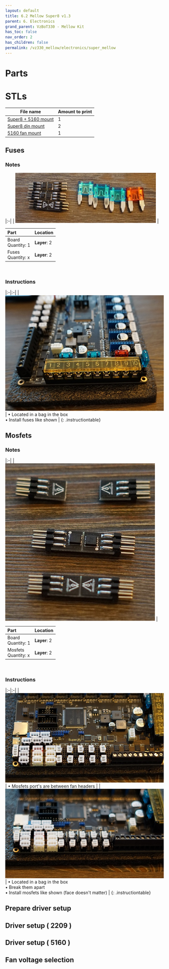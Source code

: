 ```yaml
---
layout: default
title: 6.2 Mellow Super8 v1.3
parent: 6. Electronics
grand_parent: VzBoT330 - Mellow Kit
has_toc: false
nav_order: 2
has_children: false
permalink: /vz330_mellow/electronics/super_mellow
---
```


# Parts

# STLs

| File name | Amount to print |
|-----------|-----------------|
| <a href="https://github.com/VzBoT3D/VzBoT-Vz330/blob/master/Assemblies%20BOM%20and%20STL/electronics/Back%20Electronic%20bay/Fly%20Super8/FlySuper8%2B4x5160pro%20mount.stl" target="_blank">Super8 + 5160 mount</a> | 1 |
| <a href="https://github.com/VzBoT3D/VzBoT-Vz330/blob/master/Assemblies%20BOM%20and%20STL/electronics/Back%20Electronic%20bay/Fly%20Super8/FlySuper8%20din%20mountX2.stl" target="_blank">Super8 din mount</a> | 2 |
| <a href="https://github.com/VzBoT3D/VzBoT-Vz330/blob/master/Assemblies%20BOM%20and%20STL/electronics/Back%20Electronic%20bay/Fly%20Super8/FlySuper8%20fan%20cover.stl" target="_blank">5160 fan mount</a> | 1 |


## Fuses

### Notes

|:-|
| ![Fuses](../../assets/images/manual/vz235_printed/electronics/DSC06324.JPG) |

| Part | Location |
|:-|:-|
| Board <br> Quantity: 1 | **Layer**: 2 |
| Fuses <br> Quantity: x | **Layer**: 2 |

<br>

### Instructions

|:-|:-|
| ![Fuses_installed](../../assets/images/manual/vz235_printed/electronics/DSC06330.JPG) | &#8226; Located in a bag in the box <br> &#8226; Install fuses like shown  |
{: .instructiontable}

## Mosfets

### Notes

|:-|
| ![Mosfets](../../assets/images/manual/vz235_printed/electronics/DSC06334.JPG) |

| Part | Location |
|:-|:-|
| Board <br> Quantity: 1 | **Layer**: 2 |
| Mosfets <br> Quantity: x | **Layer**: 2 |

<br>

### Instructions

|:-|:-|
| ![empty ports](../../assets/images/manual/vz235_printed/electronics/DSC06337.JPG) | &#8226; Mosfets port's are between fan headers |
| ![Ports with Mosfets](../../assets/images/manual/vz235_printed/electronics/DSC06340.JPG) | &#8226; Located in a bag in the box <br> &#8226; Break them apart <br> &#8226; Install mosfets like shown (face doesn't matter) |
{: .instructiontable}

## Prepare driver setup

## Driver setup ( 2209 )

## Driver setup ( 5160 )

## Fan voltage selection
